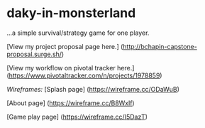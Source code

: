 # daky-in-monsterland
...a simple survival/strategy game for one player.

[View my project proposal page here.]
(http://bchapin-capstone-proposal.surge.sh/)

[View my workflow on pivotal tracker here.]
(https://www.pivotaltracker.com/n/projects/1978859)

*Wireframes:*
[Splash page]
(https://wireframe.cc/ODaWuB)

[About page]
(https://wireframe.cc/B8Wxlf)

[Game play page]
(https://wireframe.cc/I5DazT)
